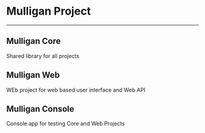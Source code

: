 # Mulligan Project
---
## Mulligan Core
Shared library for all projects
## Mulligan Web
WEb project for web based user interface and Web API
## Mulligan Console
Console app for testing Core and Web Projects